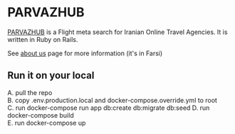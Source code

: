 # PARVAZHUB
[PARVAZHUB](https://parvazhub.com) is a Flight meta search for Iranian Online Travel Agencies. It is written in Ruby on Rails.  

See [about us](https://parvazhub.com/us) page for more information (it's in Farsi)


## Run it on your local 
A. pull the repo  
B. copy .env.production.local and docker-compose.override.yml to root  
C. run docker-compose run app db:create db:migrate db:seed
D. run docker-compose build  
E. run docker-compose up  